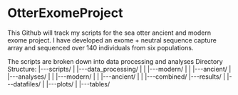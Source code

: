 # OtterExomeProject
This Github will track my scripts for the sea otter ancient and modern exome project.
I have developed an exome + neutral sequence capture array and sequenced over 140 individuals from six populations.

The scripts are broken down into data processing and analyses
Directory Structure:
|---scripts/
|	|---data_processing/
|	|	|---modern/
|	|	|---ancient/
|	|---analyses/
|	|	|---modern/
|	|	|---ancient/
|	|	|---combined/
|---results/
|	|---datafiles/
|	|---plots/
|	|---tables/



